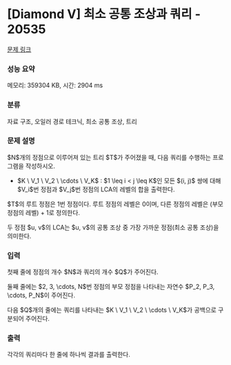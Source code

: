 # [Diamond V] 최소 공통 조상과 쿼리 - 20535 

[문제 링크](https://www.acmicpc.net/problem/20535) 

### 성능 요약

메모리: 359304 KB, 시간: 2904 ms

### 분류

자료 구조, 오일러 경로 테크닉, 최소 공통 조상, 트리

### 문제 설명

<p>$N$개의 정점으로 이루어져 있는 트리 $T$가 주어졌을 때, 다음 쿼리를 수행하는 프로그램을 작성하시오.</p>

<ul>
	<li>$K \ V_1 \ V_2 \ \cdots \ V_K$ : $1 \leq i < j \leq K$인 모든 $(i, j)$ 쌍에 대해 $V_i$번 정점과 $V_j$번 정점의 LCA의 레벨의 합을 출력한다.</li>
</ul>

<p>$T$의 루트 정점은 1번 정점이다. 루트 정점의 레벨은 0이며, 다른 정점의 레벨은 (부모 정점의 레벨) + 1로 정의한다.</p>

<p>두 정점 $u, v$의 LCA는 $u, v$의 공통 조상 중 가장 가까운 정점(최소 공통 조상)을 의미한다.</p>

### 입력 

 <p>첫째 줄에 정점의 개수 $N$과 쿼리의 개수 $Q$가 주어진다.</p>

<p>둘째 줄에는 $2, 3, \cdots, N$번 정점의 부모 정점을 나타내는 자연수 $P_2, P_3, \cdots, P_N$이 주어진다.</p>

<p>다음 $Q$개의 줄에는 쿼리를 나타내는 $K \ V_1 \ V_2 \ \cdots \ V_K$가 공백으로 구분되어 주어진다.</p>

### 출력 

 <p>각각의 쿼리마다 한 줄에 하나씩 결과를 출력한다.</p>

